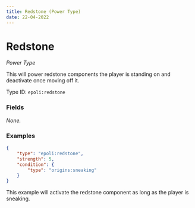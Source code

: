 ```yaml
---
title: Redstone (Power Type)
date: 22-04-2022
---
```

# Redstone
_Power Type_

This will power redstone components the player is standing on and deactivate once moving off it.

Type ID: `epoli:redstone`


### Fields
_None._


### Examples

```json
{
	"type": "epoli:redstone",
	"strength": 5,
	"condition": {
		"type": "origins:sneaking"
	}
}
```
This example will activate the redstone component as long as the player is sneaking.
